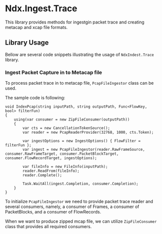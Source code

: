 # Ndx.Ingest.Trace

This library provides methods for ingestgin packet trace and creating metacap
and xcap file formats.


## Library Usage
Bellow are several code snippets illustrating the usage of ```NdxIndest.Trace``` library.


### Ingest Packet Capture in to Metacap file
To process packet trace in to metacap file, ```PcapFileIngestor``` class can be used.

The sample code is following:
```CSharp
void IndexPcap(string inputPath, string outputPath, Func<FlowKey, bool> filterFun)
{
    using(var consumer = new ZipFileConsumer(outputPath))
    {
        var cts = new CancellationTokenSource();
        var reader = new PcapReaderProvider(32768, 1000, cts.Token);
    
        var ingestOptions = new IngestOptions() { FlowFilter = filterFun };
        var ingest = new PcapFileIngestor(reader.RawFrameSource, consumer.RawFrameTarget, consumer.PacketBlockTarget, consumer.FlowRecordTarget, ingestOptions);

        var fileInfo = new FileInfo(inputPath);
        reader.ReadFrom(fileInfo);
        reader.Complete();

        Task.WaitAll(ingest.Completion, consumer.Completion);
    }
}
```
To initialize ```PcapFileIngestor``` we need to provide packet trace reader and several consumers, namely, 
a consumer of Frames, a consumer of PacketBlocks, and a consumer of FlowRecords.

When we want to produce zipped mcap file, we can utilize ```ZipFileConsumer``` class that 
provides all required consumers.